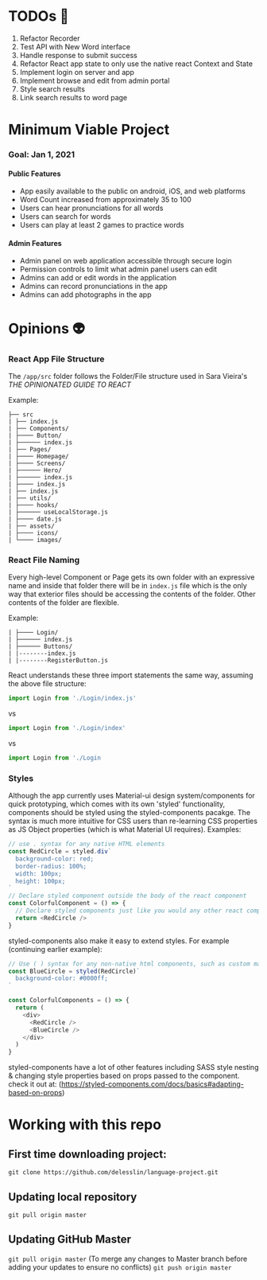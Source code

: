 # TODOs 📎

1. Refactor Recorder
2. Test API with New Word interface
3. Handle response to submit success
4. Refactor React app state to only use the native react Context and State
5. Implement login on server and app
6. Implement browse and edit from admin portal
7. Style search results
8. Link search results to word page

# Minimum Viable Project

### Goal: Jan 1, 2021

#### Public Features

- App easily available to the public on android, iOS, and web platforms
- Word Count increased from approximately 35 to 100
- Users can hear pronunciations for all words
- Users can search for words
- Users can play at least 2 games to practice words

#### Admin Features

- Admin panel on web application accessible through secure login
- Permission controls to limit what admin panel users can edit
- Admins can add or edit words in the application
- Admins can record pronunciations in the app
- Admins can add photographs in the app

# Opinions 👽

### React App File Structure

The `/app/src` folder follows the Folder/File structure used in Sara Vieira's _THE OPINIONATED GUIDE TO REACT_

Example:

```
├── src
| ├── index.js
| ├── Components/
| ├──── Button/
| ├────── index.js
| ├── Pages/
| ├──── Homepage/
| ├──── Screens/
| ├────── Hero/
| ├────── index.js
| ├──── index.js
| ├── index.js
| ├── utils/
| ├──── hooks/
| ├────── useLocalStorage.js
| ├──── date.js
| ├── assets/
| ├──── icons/
| └──── images/
```

### React File Naming

Every high-level Component or Page gets its own folder with an expressive name and inside that folder there will be in `index.js` file which is the only way that exterior files should be accessing the contents of the folder. Other contents of the folder are flexible.

Example:

```
| ├──── Login/
| ├────── index.js
| ├────── Buttons/
| |--------index.js
| |--------RegisterButton.js
```

React understands these three import statements the same way, assuming the above file structure:

```javascript
import Login from './Login/index.js'
```

vs

```javascript
import Login from './Login/index'
```

vs

```javascript
import Login from './Login
```

### Styles

Although the app currently uses Material-ui design system/components for quick prototyping, which comes with its own 'styled' functionality, components should be styled using the styled-components pacakge. The syntax is much more intuitive for CSS users than re-learning CSS properties as JS Object properties (which is what Material UI requires).
Examples:

```javascript
// use . syntax for any native HTML elements
const RedCircle = styled.div`
  background-color: red;
  border-radius: 100%;
  width: 100px;
  height: 100px;
`
// Declare styled component outside the body of the react component
const ColorfulComponent = () => {
  // Declare styled components just like you would any other react component
  return <RedCircle />
}
```

styled-components also make it easy to extend styles.
For example (continuing earlier example):

```javascript
// Use ( ) syntax for any non-native html components, such as custom made components and Material UI components
const BlueCircle = styled(RedCircle)`
  background-color: #0000ff;
`

const ColorfulComponents = () => {
  return (
    <div>
      <RedCircle />
      <BlueCircle />
    </div>
  )
}
```

styled-components have a lot of other features including SASS style nesting & changing style properties based on props passed to the component. check it out at: (https://styled-components.com/docs/basics#adapting-based-on-props)

# Working with this repo

## First time downloading project:

`git clone https://github.com/delesslin/language-project.git`

## Updating local repository

`git pull origin master`

## Updating GitHub Master

`git pull origin master`
(To merge any changes to Master branch before adding your updates to ensure no conflicts)
`git push origin master`
